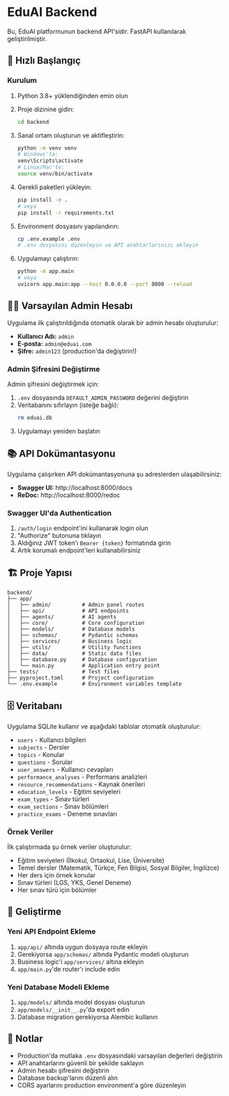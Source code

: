 # EduAI Backend

Bu, EduAI platformunun backend API'sidir. FastAPI kullanılarak geliştirilmiştir.

## 🚀 Hızlı Başlangıç

### Kurulum

1. Python 3.8+ yüklendiğinden emin olun
2. Proje dizinine gidin:
   ```bash
   cd backend
   ```

3. Sanal ortam oluşturun ve aktifleştirin:
   ```bash
   python -m venv venv
   # Windows'ta:
   venv\Scripts\activate
   # Linux/Mac'te:
   source venv/bin/activate
   ```

4. Gerekli paketleri yükleyin:
   ```bash
   pip install -e .
   # veya
   pip install -r requirements.txt
   ```

5. Environment dosyasını yapılandırın:
   ```bash
   cp .env.example .env
   # .env dosyasını düzenleyin ve API anahtarlarınızı ekleyin
   ```

6. Uygulamayı çalıştırın:
   ```bash
   python -m app.main
   # veya
   uvicorn app.main:app --host 0.0.0.0 --port 8000 --reload
   ```

## 👨‍💼 Varsayılan Admin Hesabı

Uygulama ilk çalıştırıldığında otomatik olarak bir admin hesabı oluşturulur:

- **Kullanıcı Adı:** `admin`
- **E-posta:** `admin@eduai.com`
- **Şifre:** `admin123` (production'da değiştirin!)

### Admin Şifresini Değiştirme

Admin şifresini değiştirmek için:

1. `.env` dosyasında `DEFAULT_ADMIN_PASSWORD` değerini değiştirin
2. Veritabanını sıfırlayın (isteğe bağlı):
   ```bash
   rm eduai.db
   ```
3. Uygulamayı yeniden başlatın

## 📚 API Dokümantasyonu

Uygulama çalışırken API dokümantasyonuna şu adreslerden ulaşabilirsiniz:

- **Swagger UI:** http://localhost:8000/docs
- **ReDoc:** http://localhost:8000/redoc

### Swagger UI'da Authentication

1. `/auth/login` endpoint'ini kullanarak login olun
2. "Authorize" butonuna tıklayın
3. Aldığınız JWT token'ı `Bearer {token}` formatında girin
4. Artık korumalı endpoint'leri kullanabilirsiniz

## 🏗️ Proje Yapısı

```
backend/
├── app/
│   ├── admin/          # Admin panel routes
│   ├── api/            # API endpoints
│   ├── agents/         # AI agents
│   ├── core/           # Core configuration
│   ├── models/         # Database models
│   ├── schemas/        # Pydantic schemas
│   ├── services/       # Business logic
│   ├── utils/          # Utility functions
│   ├── data/           # Static data files
│   ├── database.py     # Database configuration
│   └── main.py         # Application entry point
├── tests/              # Test files
├── pyproject.toml      # Project configuration
└── .env.example        # Environment variables template
```

## 🗄️ Veritabanı

Uygulama SQLite kullanır ve aşağıdaki tablolar otomatik oluşturulur:

- `users` - Kullanıcı bilgileri
- `subjects` - Dersler
- `topics` - Konular
- `questions` - Sorular
- `user_answers` - Kullanıcı cevapları
- `performance_analyses` - Performans analizleri
- `resource_recommendations` - Kaynak önerileri
- `education_levels` - Eğitim seviyeleri
- `exam_types` - Sınav türleri
- `exam_sections` - Sınav bölümleri
- `practice_exams` - Deneme sınavları

### Örnek Veriler

İlk çalıştırmada şu örnek veriler oluşturulur:

- Eğitim seviyeleri (İlkokul, Ortaokul, Lise, Üniversite)
- Temel dersler (Matematik, Türkçe, Fen Bilgisi, Sosyal Bilgiler, İngilizce)
- Her ders için örnek konular
- Sınav türleri (LGS, YKS, Genel Deneme)
- Her sınav türü için bölümler

## 🔧 Geliştirme

### Yeni API Endpoint Ekleme

1. `app/api/` altında uygun dosyaya route ekleyin
2. Gerekiyorsa `app/schemas/` altında Pydantic modeli oluşturun
3. Business logic'i `app/services/` altına ekleyin
4. `app/main.py`'de router'ı include edin

### Yeni Database Modeli Ekleme

1. `app/models/` altında model dosyası oluşturun
2. `app/models/__init__.py`'da export edin
3. Database migration gerekiyorsa Alembic kullanın

## 📝 Notlar

- Production'da mutlaka `.env` dosyasındaki varsayılan değerleri değiştirin
- API anahtarlarını güvenli bir şekilde saklayın
- Admin hesabı şifresini değiştirin
- Database backup'larını düzenli alın
- CORS ayarlarını production environment'a göre düzenleyin
